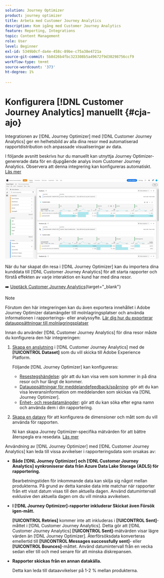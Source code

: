 ```yaml
---
solution: Journey Optimizer
product: journey optimizer
title: Arbeta med Customer Journey Analytics
description: Kom igång med Customer Journey Analytics
feature: Reporting, Integrations
topic: Content Management
role: User
level: Beginner
exl-id: 5349b0cf-da4e-458c-89be-c75a38e4721a
source-git-commit: 5b8d26b4fbc323308b5a49672f9d30298756ccf9
workflow-type: tm+mt
source-wordcount: '373'
ht-degree: 1%

---
```


# Konfigurera [!DNL Customer Journey Analytics] manuellt {#cja-ajo}

Integrationen av [!DNL Journey Optimizer] med [!DNL Customer Journey Analytics] ger en helhetsbild av alla dina resor med automatiserad rapportdistribution och anpassade visualiseringar av data.

I följande avsnitt beskrivs hur du manuellt kan utnyttja Journey Optimizer-genererade data för en djupgående analys inom Customer Journey Analytics. Observera att denna integrering kan konfigureras automatiskt. [Läs mer](report-gs-cja.md)

![](assets/cja.png)

När du har skapat din resa i [!DNL Journey Optimizer] kan du importera dina kunddata till [!DNL Customer Journey Analytics] för att starta rapporter och förstå effekten av varje interaktion en kund har med dina resor.

➡️ [Upptäck Customer Journey Analytics](https://experienceleague.adobe.com/en/docs/analytics-platform/using/integrations/ajo#manually-configure-a-data-view-to-be-used-with-journey-optimizer){target="_blank"}

>[!NOTE]
>
>Förutom den här integreringen kan du även exportera innehållet i Adobe Journey Optimizer datamängder till molnlagringsplatser och använda informationen i rapporterings- eller analyssyfte. [Lär dig hur du exporterar datauppsättningar till molnlagringsplatser](../data/export-datasets.md)
>

Innan du använder [!DNL Customer Journey Analytics] för dina resor måste du konfigurera den här integreringen:

1. [Skapa en anslutning](https://experienceleague.adobe.com/docs/analytics-platform/using/cja-connections/create-connection.html) i [!DNL Customer Journey Analytics] med de **[!UICONTROL Dataset]** som du vill skicka till Adobe Experience Platform.

   Följande [!DNL Journey Optimizer] kan konfigureras:
   * [Resestegshändelse](../data/datasets-query-examples.md#journey-step-event): gör att du kan visa vem som kommer in på dina resor och hur långt de kommer.
   * [Datauppsättningar för meddelandefeedback/spårning](../data/datasets-query-examples.md#message-feedback-event-dataset): gör att du kan visa leveransinformation om meddelanden som skickas via [!DNL Journey Optimizer].
   * [Enhet- och resedatamängder](../data/datasets-query-examples.md#entity-dataset): gör att du kan söka efter egna namn och använda dem i din rapportering.

1. [Skapa en datavy](https://experienceleague.adobe.com/docs/analytics-platform/using/cja-dataviews/create-dataview.html) för att konfigurera de dimensioner och mått som du vill använda för rapporten.

   Ni kan skapa Journey Optimizer-specifika mätvärden för att bättre återspegla era resedata. [Läs mer](https://experienceleague.adobe.com/docs/analytics-platform/using/integrations/ajo.html#configure-the-data-view-to-accommodate-journey-optimizer-dimensions-and-metrics)

Användning av [!DNL Journey Optimizer] med [!DNL Customer Journey Analytics] kan leda till vissa avvikelser i rapporteringsdata som orsakas av:

* **Både [!DNL Journey Optimizer] och [!DNL Customer Journey Analytics] synkroniserar data från Azure Data Lake Storage (ADLS) för rapportering.**

  Bearbetningstiden för inkommande data kan skilja sig något mellan produkterna. På grund av detta kanske data inte matchar när rapporter från ett visst datum visas till den aktuella dagen. Använd datumintervall exklusive den aktuella dagen om du vill minska avvikelsen.

* **I [!DNL Journey Optimizer]-rapporter inkluderar Skickat även Försök igen-mått.**

  **[!UICONTROL Retries]** kommer inte att inkluderas i **[!UICONTROL Sent]**-måttet i [!DNL Customer Journey Analytics]. Detta gör att [!DNL Customer Journey Analytics] **[!UICONTROL Sent]**-mätvärden visar lägre värden än [!DNL Journey Optimizer]. Återförsöksdata konverteras emellertid till **[!UICONTROL Messages successfully sent]**- eller **[!UICONTROL Bounces]**-måttet.
Använd datumintervall från en vecka sedan eller till och med senare för att minska diskrepansen.

* **Rapporter skickas från en annan datakälla.**

  Detta kan leda till dataavvikelser på 1-2 % mellan produkterna.
